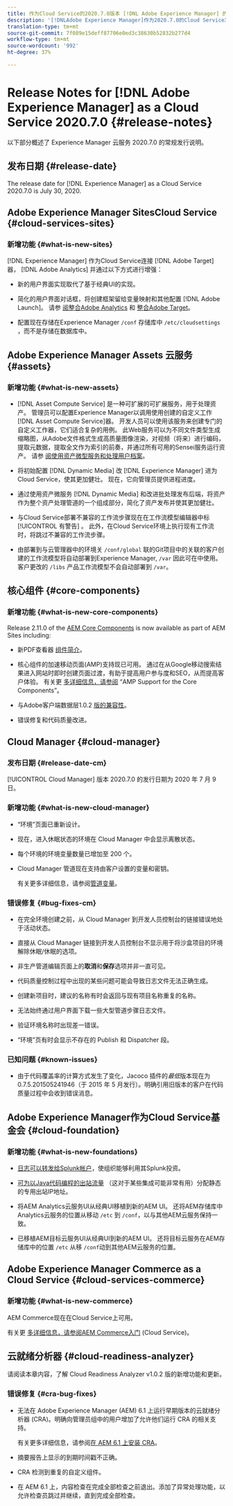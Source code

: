 ```yaml
---
title: 作为Cloud Service的2020.7.0版本 [!DNL Adobe Experience Manager] 的发行说明。
description: '[!DNLAdobe Experience Manager]作为2020.7.0的Cloud Service发行说明。'
translation-type: tm+mt
source-git-commit: 7f089e15deff87706e0ed3c38630b52832b277d4
workflow-type: tm+mt
source-wordcount: '992'
ht-degree: 37%

---
```



# Release Notes for [!DNL Adobe Experience Manager] as a Cloud Service 2020.7.0 {#release-notes}

以下部分概述了 Experience Manager 云服务 2020.7.0 的常规发行说明。

## 发布日期 {#release-date}

The release date for [!DNL Experience Manager] as a Cloud Service 2020.7.0 is July 30, 2020.

## Adobe Experience Manager SitesCloud Service {#cloud-services-sites}

### 新增功能 {#what-is-new-sites}

[!DNL Experience Manager] 作为Cloud Service连接 [!DNL Adobe Target] 器， [!DNL Adobe Analytics] 并通过以下方式进行增强：

* 新的用户界面实现取代了基于经典UI的实现。

* 简化的用户界面对话框，将创建框架留给变量映射和其他配置 [!DNL Adobe Launch]。 请参 [阅整合Adobe Analytics](https://docs.adobe.com/content/help/en/experience-manager-cloud-service/sites/integrations/integrating-adobe-analytics.html) 和 [整合Adobe Target](https://docs.adobe.com/content/help/en/experience-manager-cloud-service/sites/integrations/integrating-adobe-target.html)。

* 配置现在存储在Experience Manager `/conf` 存储库中 `/etc/cloudsettings` ，而不是存储在数据库中。

## Adobe Experience Manager Assets 云服务 {#assets}

### 新增功能 {#what-is-new-assets}

* [!DNL Asset Compute Service] 是一种可扩展的可扩展服务，用于处理资产。 管理员可以配置Experience Manager以调用使用创建的自定义工作 [!DNL Asset Compute Service]器。 开发人员可以使用该服务来创建专门的自定义工作器，它们适合复杂的用例。 此Web服务可以为不同文件类型生成缩略图，从Adobe文件格式生成高质量图像渲染，对视频（将来）进行编码，提取元数据，提取全文作为索引的前奏，并通过所有可用的Sensei服务运行资产。 请参 [阅使用资产微型服务和处理用户档案](/help/assets/asset-microservices-configure-and-use.md)。

* 将初始配置 [!DNL Dynamic Media] 改 [!DNL Experience Manager] 进为Cloud Service，使其更加健壮。 现在，它向管理员提供进程进度。

* 通过使用资产微服务 [!DNL Dynamic Media] 和改进批处理发布后端，将资产作为整个资产处理管道的一个组成部分，简化了资产发布并使其更加健壮。

* 与Cloud Service部署不兼容的工作流步骤现在在工作流模型编辑器中标 [!UICONTROL 有警告] 。 此外，在Cloud Service环境上执行现有工作流时，将跳过不兼容的工作流步骤。

* 由部署到与云管理器中的环境关 `/conf/global` 联的Git项目中的关联的客户创建的工作流模型将自动部署到Experience Manager, `/var` 因此可在中使用。 客户更改的 `/libs` 产品工作流模型不会自动部署到 `/var`。

## 核心组件 {#core-components}

### 新增功能 {#what-is-new-core-components}

Release 2.11.0 of the [AEM Core Components](https://docs.adobe.com/content/help/zh-Hans/experience-manager-core-components/using/introduction.html) is now available as part of AEM Sites including:

* 新PDF查看器 [组件简介](https://aemcomponents.dev/content/core-components-examples/library/page-authoring/pdf-viewer.html)。

* 核心组件的加速移动页面(AMP)支持现已可用。 通过在从Google移动搜索结果进入网站时即时创建页面过渡，有助于提高用户参与度和SEO，从而提高客户体验。
有关更 [多详细信息，请参阅](https://docs.adobe.com/content/help/en/experience-manager-core-components/using/developing/amp.html) “AMP Support for the Core Components”。

* 与Adobe客户端数据层1.0.2 [版的兼容性](https://docs.adobe.com/content/help/en/experience-manager-core-components/using/developing/data-layer/overview.html)。

* 错误修复和代码质量改进。

## Cloud Manager {#cloud-manager}

### 发布日期 {#release-date-cm}

[!UICONTROL Cloud Manager] 版本 2020.7.0 的发行日期为 2020 年 7 月 9 日。

### 新增功能 {#what-is-new-cloud-manager}

* “环境”页面已重新设计。

* 现在，进入休眠状态的环境在 Cloud Manager 中会显示离散状态。

* 每个环境的环境变量数量已增加至 200 个。

* Cloud Manager 管道现在支持由客户设置的变量和密钥。


   有关更多详细信息，请参阅[管道变量](/help/onboarding/getting-access-to-aem-in-cloud/creating-aem-application-project.md#pipeline-variables)。

### 错误修复 {#bug-fixes-cm}

* 在完全环境创建之前，从 Cloud Manager 到开发人员控制台的链接错误地处于活动状态。

* 直接从 Cloud Manager 链接到开发人员控制台不显示用于将沙盒项目的环境解除休眠/休眠的选项。

* 非生产管道编辑页面上的&#x200B;**取消**&#x200B;和&#x200B;**保存**&#x200B;选项并非一直可见。

* 代码质量控制过程中出现的某些问题可能会导致日志文件无法正确生成。

* 创建新项目时，建议的名称有时会返回与现有项目名称重复的名称。

* 无法始终通过用户界面下载一些大型管道步骤日志文件。

* 验证环境名称时出现差一错误。

* “环境”页有时会显示不存在的 Publish 和 Dispatcher 段。

### 已知问题 {#known-issues}

* 由于代码覆盖率的计算方式发生了变化，Jacoco 插件的&#x200B;*最低*&#x200B;版本现在为 0.7.5.201505241946（于 2015 年 5 月发行）。明确引用旧版本的客户在代码质量过程中会收到错误消息。

## Adobe Experience Manager作为Cloud Service基金会 {#cloud-foundation}

### 新增功能 {#what-is-new-foundations}

* [日志可以转发给Splunk帐户](/help/implementing/developing/introduction/logging.md#splunk-logs)，使组织能够利用其Splunk投资。

* [可为以Java代码编程的出站流量](/help/implementing/developing/introduction/development-guidelines.md#dedicated-egress-ip-address) （这对于某些集成可能非常有用）分配静态的专用出站IP地址。

* 将AEM Analytics云服务UI从经典UI移植到新的AEM UI。 还将AEM存储库中Analytics云服务的位置从移动 `/etc` 到 `/conf`，以与其他AEM云服务保持一致。

* 已移植AEM目标云服务UI从经典UI到新的AEM UI。 还将目标云服务在AEM存储库中的位置 `/etc` 从移 `/conf`动到其他AEM云服务的位置。

## Adobe Experience Manager Commerce as a Cloud Service {#cloud-services-commerce}

### 新增功能 {#what-is-new-commerce}

AEM Commerce现在在Cloud Service上可用。

有关更 [多详细信息，请参阅AEM Commerce入门](https://docs.adobe.com/content/help/en/experience-manager-cloud-service/commerce/getting-started.html) (Cloud Service)。

## 云就绪分析器 {#cloud-readiness-analyzer}

请阅读本章内容，了解 Cloud Readiness Analyzer v1.0.2 版的新增功能和更新。

### 错误修复 {#cra-bug-fixes}

* 无法在 Adobe Experience Manager (AEM) 6.1 上运行早期版本的云就绪分析器 (CRA)。明确向管理员组中的用户增加了允许他们运行 CRA 的相关支持。

   有关更多详细信息，请参阅[在 AEM 6.1 上安装 CRA](https://docs.adobe.com/content/help/zh-Hans/experience-manager-cloud-service/moving/cloud-migration/cloud-readiness-analyzer/using-cloud-readiness-analyzer.html#installing-on-aem61)。

* 摘要报告上显示的到期时间戳不正确。

* CRA 检测到重复的自定义组件。

* 在 AEM 6.1 上，内容检查在完成全部检查之前退出。添加了异常处理功能，以允许检查员跳过并继续，直到完成全部检查。

